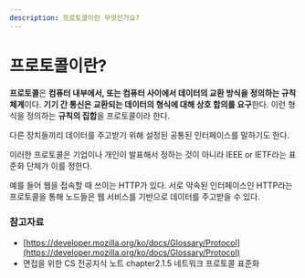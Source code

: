 ```yaml
---
description: 프로토콜이란 무엇인가요?
---
```


# 프로토콜이란?

**프로토콜**은 **컴퓨터 내부에서, 또는 컴퓨터 사이에서 데이터의 교환 방식을 정의하는 규칙 체계**이다. **기기 간 통신은 교환되는 데이터의 형식에 대해 상호 합의를 요구**한다. 이런 형식을 정의하는 **규칙의 집합**을 프로토콜이라 한다.

다른 장치들끼리 데이터를 주고받기 위해 설정된 공통된 인터페이스를 말하기도 한다.

이러한 프로토콜은 기업이나 개인이 발표해서 정하는 것이 아니라 IEEE or IETF라는 표준화 단체가 이를 정한다.

예를 들어 웹을 접속할 때 쓰이는 HTTP가 있다. 서로 약속된 인터페이스인 HTTP라는 프로토콜을 통해 노드들은 웹 서비스를 기반으로 데이터를 주고받을 수 있다.

### 참고자료

* [https://developer.mozilla.org/ko/docs/Glossary/Protocol](https://developer.mozilla.org/ko/docs/Glossary/Protocol)
* 면접을 위한 CS 전공지식 노트 chapter2.1.5 네트워크 프로토콜 표준화
